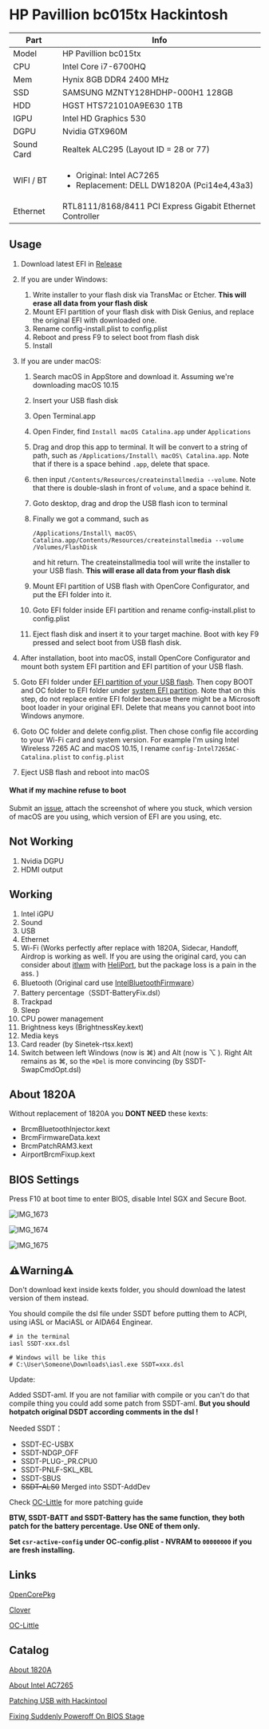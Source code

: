 # HP Pavillion bc015tx Hackintosh

| Part       | Info                                                         |
| ---------- | ------------------------------------------------------------ |
| Model      | HP Pavillion bc015tx                                         |
| CPU        | Intel Core i7-6700HQ                                         |
| Mem        | Hynix 8GB DDR4 2400 MHz                                      |
| SSD        | SAMSUNG MZNTY128HDHP-000H1 128GB                             |
| HDD        | HGST HTS721010A9E630 1TB                                     |
| IGPU       | Intel HD Graphics 530                                        |
| DGPU       | Nvidia GTX960M                                               |
| Sound Card | Realtek ALC295 (Layout ID = 28 or 77)                        |
| WIFI / BT  | <ul><li>Original: Intel AC7265</li><li>Replacement: DELL DW1820A (Pci14e4,43a3)</li></ul> |
| Ethernet   | RTL8111/8168/8411 PCI Express Gigabit Ethernet Controller    |



## Usage

1. Download latest EFI in [Release ](https://github.com/the-eric-kwok/HP-Pavillion-bc015tx-Hackintosh/releases/latest)

2. If you are under Windows:

   1. Write installer to your flash disk via TransMac or Etcher. **This will erase all data from your flash disk**
   2. Mount EFI partition of your flash disk with Disk Genius, and replace the original EFI with downloaded one.
   3. Rename config-install.plist to config.plist
   4. Reboot and press F9 to select boot from flash disk
   5. Install

3. If you are under macOS:

   1. Search macOS in AppStore and download it. Assuming we're downloading macOS 10.15

   2. Insert your USB flash disk

   3. Open Terminal.app

   4. Open Finder, find `Install macOS Catalina.app` under `Applications`

   5. Drag and drop this app to terminal. It will be convert to a string of path, such as `/Applications/Install\ macOS\ Catalina.app`. Note that if there is a space behind `.app`, delete that space.

   6. then input `/Contents/Resources/createinstallmedia --volume`. Note that there is double-slash in front of `volume`, and a space behind it.

   7. Goto desktop, drag and drop the USB flash icon to terminal

   8. Finally we got a command, such as

      ```
      /Applications/Install\ macOS\ Catalina.app/Contents/Resources/createinstallmedia --volume /Volumes/FlashDisk
      ```

      and hit return. The createinstallmedia tool will write the installer to your USB flash. **This will erase all data from your flash disk**

   9. Mount EFI partition of USB flash with OpenCore Configurator, and put the EFI folder into it.

   10. Goto EFI folder inside EFI partition and rename config-install.plist to config.plist

   11. Eject flash disk and insert it to your target machine. Boot with key F9 pressed and select boot from USB flash disk.

4. After installation, boot into macOS, install OpenCore Configurator and mount both system EFI partition and EFI partition of your USB flash.

5. Goto EFI folder under <u>EFI partition of your USB flash</u>. Then copy BOOT and OC folder to EFI folder under <u>system EFI partition</u>. Note that on this step, do not replace entire EFI folder because there might be a Microsoft boot loader in your original EFI. Delete that means you cannot boot into Windows anymore.

6. Goto OC folder and delete config.plist. Then chose config file according to your Wi-Fi card and system version. For example I'm using Intel Wireless 7265 AC and macOS 10.15, I rename `config-Intel7265AC-Catalina.plist` to `config.plist`

7. Eject USB flash and reboot into macOS



#### What if my machine refuse to boot

Submit an [issue](https://github.com/the-eric-kwok/HP-Pavillion-bc015tx-Hackintosh/issues/new), attach the screenshot of where you stuck, which version of macOS are you using, which version of EFI are you using, etc. 



## Not Working

1. Nvidia DGPU
2. HDMI output



## Working

1. Intel iGPU
2. Sound
3. USB
4. Ethernet
5. Wi-Fi (Works perfectly after replace with 1820A, Sidecar, Handoff, Airdrop is working as well. If you are using the original card, you can consider about [itlwm](https://github.com/OpenIntelWireless/itlwm) with [HeliPort](https://github.com/OpenIntelWireless/HeliPort), but the package loss is a pain in the ass. )
6. Bluetooth (Original card use [IntelBluetoothFirmware](https://github.com/OpenIntelWireless/IntelBluetoothFirmware)）
7. Battery percentage（SSDT-BatteryFix.dsl）
8. Trackpad
9. Sleep
10. CPU power management
11. Brightness keys (BrightnessKey.kext)
12. Media keys
13. Card reader (by Sinetek-rtsx.kext)
14. Switch between left Windows (now is ⌘) and Alt (now is ⌥ ). Right Alt remains as ⌘, so the `⌘Del` is more convincing (by SSDT-SwapCmdOpt.dsl)



## About 1820A

Without replacement of 1820A you **DONT NEED** these kexts:

- BrcmBluetoothInjector.kext
- BrcmFirmwareData.kext
- BrcmPatchRAM3.kext
- AirportBrcmFixup.kext



## BIOS Settings

Press F10 at boot time to enter BIOS, disable Intel SGX and Secure Boot.

![IMG_1673](../../img/IMG_1673.jpeg)

![IMG_1674](../../img/IMG_1674.jpeg)

![IMG_1675](../../img/IMG_1675.jpeg)



## ⚠️Warning⚠️

Don't download kext inside kexts folder, you should download the latest version of them instead. 

You should compile the dsl file under SSDT before putting them to ACPI, using iASL or MaciASL or AIDA64 Enginear.

```
# in the terminal
iasl SSDT-xxx.dsl

# Windows will be like this
# C:\User\Someone\Downloads\iasl.exe SSDT=xxx.dsl
```

Update:

Added SSDT-aml. If you are not familiar with compile or you can't do that compile thing you could add some patch from SSDT-aml. **But you should hotpatch original DSDT according comments in the dsl !**



Needed SSDT：

- SSDT-EC-USBX
- SSDT-NDGP_OFF
- SSDT-PLUG-_PR.CPU0
- SSDT-PNLF-SKL_KBL
- SSDT-SBUS
- ~~SSDT-ALS0~~ Merged into SSDT-AddDev

Check [OC-Little](https://github.com/daliansky/OC-little/) for more patching guide



**BTW, SSDT-BATT and SSDT-Battery has the same function, they both patch for the battery percentage. Use ONE of them only.**

**Set `csr-active-config` under OC-config.plist - NVRAM to `00000000` if you are fresh installing.**

## Links

[OpenCorePkg](https://github.com/acidanthera/OpenCorePkg/releases)

[Clover](https://github.com/CloverHackyColor/CloverBootloader/releases)

[OC-Little](https://github.com/daliansky/OC-little/)



## Catalog

[About 1820A](About_1820A.md)

[About Intel AC7265](About_Intel_AC7265.md)

[Patching USB with Hackintool](Patching_USB_with_Hackintool.md)

[Fixing Suddenly Poweroff On BIOS Stage](Fixing_Suddenly_Poweroff_On_BIOS_Stage.md)

